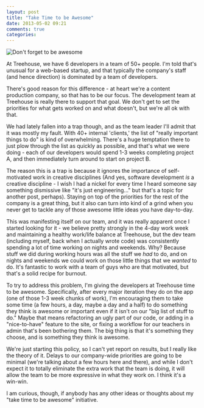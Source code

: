 ```yaml
---
layout: post
title: "Take Time to be Awesome"
date: 2013-05-02 09:21
comments: true
categories: 
---
```


![Don't forget to be
awesome](http://www.freshwordsmarket.com/files/imagecache/lightbox_full/beawesome-web-1650x1200.jpg "I have this poster hanging over my desk")

At Treehouse, we have 6 developers in a team of 50+ people. I'm told that's
unusual for a web-based startup, and that typically the company's staff (and
hence direction) is dominated by a team of developers.

There's good reason for this difference - at heart we're a content production
company, so that has to be our focus. The development team at Treehouse is
really there to support that goal. We don't get to set the priorities for what
gets worked on and what doesn't, but we're all ok with that.

We had lately fallen into a trap though, and as the team leader I'll admit that
it was mostly my fault. With 40+ internal 'clients,' the list of "really
important things to do" is kind of overwhelming. There's a huge temptation there
to just plow through the list as quickly as possible, and that's what we were
doing - each of our developers would spend 1-3 weeks completing project A, and
then immediately turn around to start on project B.

The reason this is a trap is because it ignores the importance of self-motivated
work in creative disciplines (And yes, software development *is* a creative
discipline - I wish I had a nickel for every time I heard someone say something
dismissive like "it's just engineering..." but that's a topic for another post,
perhaps). Staying on top of the priorities for the rest of the company is a
great thing, but it also can turn into kind of a grind when you never get to
tackle any of those awesome little ideas you have day-to-day.

This was manifesting itself on our team, and it was really apparent once I
started looking for it - we believe pretty strongly in the 4-day work week and
maintaining a healthy work/life balance at Treehouse, but the dev team
(including myself, back when I actually wrote code) was consistently spending a
lot of time working on nights and weekends. Why? Because stuff we did during
working hours was all the stuff we *had* to do, and on nights and weekends we
could work on those little things that we *wanted* to do. It's fantastic to work
with a team of guys who are that motivated, but that's a solid recipe for
burnout.

To try to address this problem, I'm giving the developers at Treehouse time to
be awesome. Specifically, after every major iteration they do on the app (one of
those 1-3 week chunks of work), I'm encouraging them to take some time (a few
hours, a day, maybe a day and a half) to do something they think is awesome or
important even if it isn't on our "big list of stuff to do." Maybe that means
refactoring an ugly part of our code, or adding in a "nice-to-have" feature to
the site, or fixing a workflow for our teachers in admin that's been bothering
them. The big thing is that it's something they choose, and is something they
think is awesome.

We're just starting this policy, so I can't yet report on results, but I really
like the theory of it. Delays to our company-wide priorities are going to be
minimal (we're talking about a few hours here and there), and while I don't
expect it to totally eliminate the extra work that the team is doing, it will
allow the team to be more expressive in what they work on. I think it's a
win-win.

I am curious, though, if anybody has any other ideas or thoughts about my "take
time to be awesome" initiative.
